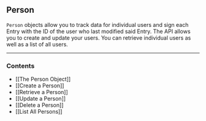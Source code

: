 ## Person
`Person` objects allow you to track data for individual users and sign each Entry with the ID of the user who last modified said Entry. The API allows you to create and update your users. You can retrieve individual users as well as a list of all users.

---
### Contents
- [[The Person Object]]
- [[Create a Person]]
- [[Retrieve a Person]]
- [[Update a Person]]
- [[Delete a Person]]
- [[List All Persons]]
